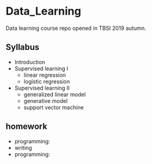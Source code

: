 # Data_Learning
Data learning course repo opened in TBSI 2019 autumn.

## Syllabus

- Introduction
- Supervised learning I
  - linear regression
  - logistic regression
- Supervised learning II
  - generalized linear model
  - generative model
  - support vector machine

## homework

- programming:
- writing
- programming:
